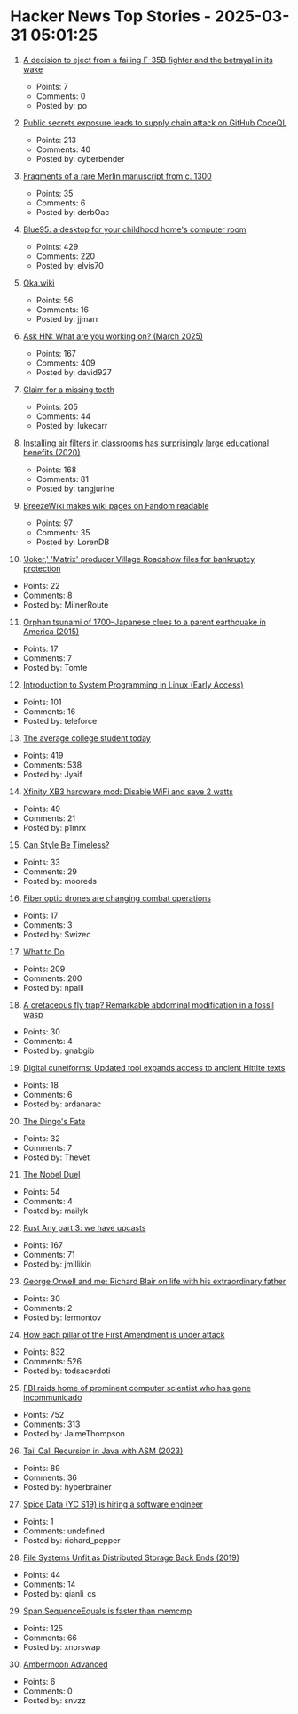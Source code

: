 # Hacker News Top Stories - 2025-03-31 05:01:25

1. [A decision to eject from a failing F-35B fighter and the betrayal in its wake](https://www.postandcourier.com/news/special_reports/marine-fighter-jet-eject-north-charleston/article_80d55e4a-f600-11ef-8ef4-03f14319ce57.html)
   - Points: 7
   - Comments: 0
   - Posted by: po

2. [Public secrets exposure leads to supply chain attack on GitHub CodeQL](https://www.praetorian.com/blog/codeqleaked-public-secrets-exposure-leads-to-supply-chain-attack-on-github-codeql/)
   - Points: 213
   - Comments: 40
   - Posted by: cyberbender

3. [Fragments of a rare Merlin manuscript from c. 1300](https://www.cam.ac.uk/stories/merlin-manuscript-discovered-cambridge)
   - Points: 35
   - Comments: 6
   - Posted by: derbOac

4. [Blue95: a desktop for your childhood home's computer room](https://github.com/winblues/blue95)
   - Points: 429
   - Comments: 220
   - Posted by: elvis70

5. [Oka.wiki](https://oka.wiki/)
   - Points: 56
   - Comments: 16
   - Posted by: jjmarr

6. [Ask HN: What are you working on? (March 2025)](undefined)
   - Points: 167
   - Comments: 409
   - Posted by: david927

7. [Claim for a missing tooth](https://tf230.matteason.co.uk/)
   - Points: 205
   - Comments: 44
   - Posted by: lukecarr

8. [Installing air filters in classrooms has surprisingly large educational benefits (2020)](https://www.vox.com/2020/1/8/21051869/indoor-air-pollution-student-achievement)
   - Points: 168
   - Comments: 81
   - Posted by: tangjurine

9. [BreezeWiki makes wiki pages on Fandom readable](https://breezewiki.com/)
   - Points: 97
   - Comments: 35
   - Posted by: LorenDB

10. ['Joker,' 'Matrix' producer Village Roadshow files for bankruptcy protection](https://www.latimes.com/entertainment-arts/business/story/2025-03-17/joker-matrix-studio-village-roadshow-files-for-chapter-11-bankruptcy)
   - Points: 22
   - Comments: 8
   - Posted by: MilnerRoute

11. [Orphan tsunami of 1700–Japanese clues to a parent earthquake in America (2015)](https://pubs.usgs.gov/publication/pp1707)
   - Points: 17
   - Comments: 7
   - Posted by: Tomte

12. [Introduction to System Programming in Linux (Early Access)](https://nostarch.com/introduction-system-programming-linux)
   - Points: 101
   - Comments: 16
   - Posted by: teleforce

13. [The average college student today](https://hilariusbookbinder.substack.com/p/the-average-college-student-today)
   - Points: 419
   - Comments: 538
   - Posted by: Jyaif

14. [Xfinity XB3 hardware mod: Disable WiFi and save 2 watts](https://gist.github.com/pmarks-net/af40dba69272806c1ec9cbe71429d2e7)
   - Points: 49
   - Comments: 21
   - Posted by: p1mrx

15. [Can Style Be Timeless?](https://www.mrporter.com/en-gb/journal/fashion/derek-guy-timeless-style-25197344)
   - Points: 33
   - Comments: 29
   - Posted by: mooreds

16. [Fiber optic drones are changing combat operations](https://www.youtube.com/watch?v=JcB4dR_8xPo)
   - Points: 17
   - Comments: 3
   - Posted by: Swizec

17. [What to Do](https://paulgraham.com/do.html)
   - Points: 209
   - Comments: 200
   - Posted by: npalli

18. [A cretaceous fly trap? Remarkable abdominal modification in a fossil wasp](https://bmcbiol.biomedcentral.com/articles/10.1186/s12915-025-02190-2)
   - Points: 30
   - Comments: 4
   - Posted by: gnabgib

19. [Digital cuneiforms: Updated tool expands access to ancient Hittite texts](https://phys.org/news/2025-03-digital-cuneiforms-tool-access-ancient.html)
   - Points: 18
   - Comments: 6
   - Posted by: ardanarac

20. [The Dingo's Fate](https://www.noemamag.com/the-dingos-fate/)
   - Points: 32
   - Comments: 7
   - Posted by: Thevet

21. [The Nobel Duel](https://www.asimov.press/p/nobel-duel)
   - Points: 54
   - Comments: 4
   - Posted by: mailyk

22. [Rust Any part 3: we have upcasts](https://lucumr.pocoo.org/2025/3/27/any-upcast/)
   - Points: 167
   - Comments: 71
   - Posted by: jmillikin

23. [George Orwell and me: Richard Blair on life with his extraordinary father](https://www.theguardian.com/books/2025/mar/19/george-orwell-me-richard-blair-life-with-extraordinary-father)
   - Points: 30
   - Comments: 2
   - Posted by: lermontov

24. [How each pillar of the First Amendment is under attack](https://krebsonsecurity.com/2025/03/how-each-pillar-of-the-1st-amendment-is-under-attack/)
   - Points: 832
   - Comments: 526
   - Posted by: todsacerdoti

25. [FBI raids home of prominent computer scientist who has gone incommunicado](https://arstechnica.com/security/2025/03/computer-scientist-goes-silent-after-fbi-raid-and-purging-from-university-website/)
   - Points: 752
   - Comments: 313
   - Posted by: JaimeThompson

26. [Tail Call Recursion in Java with ASM (2023)](https://unlinkedlist.org/2023/03/19/tail-call-recursion-in-java-with-asm/)
   - Points: 89
   - Comments: 36
   - Posted by: hyperbrainer

27. [Spice Data (YC S19) is hiring a software engineer](https://www.ycombinator.com/companies/spice-data/jobs/TijA35R-software-engineer)
   - Points: 1
   - Comments: undefined
   - Posted by: richard_pepper

28. [File Systems Unfit as Distributed Storage Back Ends (2019)](https://dl.acm.org/doi/pdf/10.1145/3341301.3359656)
   - Points: 44
   - Comments: 14
   - Posted by: qianli_cs

29. [Span<T>.SequenceEquals is faster than memcmp](https://richardcocks.github.io/2025-03-30-FasterThanMemCmp.html)
   - Points: 125
   - Comments: 66
   - Posted by: xnorswap

30. [Ambermoon Advanced](https://github.com/Pyrdacor/Ambermoon-Advanced)
   - Points: 6
   - Comments: 0
   - Posted by: snvzz

